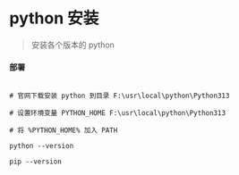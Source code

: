 # python 安装
> 安装各个版本的 python

#### 部署
```shell

# 官网下载安装 python 到目录 F:\usr\local\python\Python313

# 设置环境变量 PYTHON_HOME F:\usr\local\python\Python313

# 将 %PYTHON_HOME% 加入 PATH

python --version 

pip --version 

```
